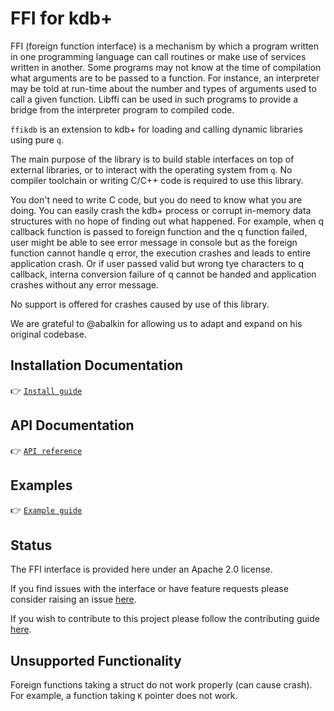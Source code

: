 # FFI for kdb+

FFI (foreign function interface) is a mechanism by which a program written in one programming language can call routines or make use of services written in another. Some programs may not know at the time of compilation what arguments are to be passed to a function. For instance, an interpreter may be told at run-time about the number and types of arguments used to call a given function. Libffi can be used in such programs to provide a bridge from the interpreter program to compiled code.

`ffikdb` is an extension to kdb+ for loading and calling dynamic libraries using pure `q`. 

The main purpose of the library is to build stable interfaces on top of external libraries, or to interact with the operating system from `q`. No compiler toolchain or writing C/C++ code is required to use this library.

You don't need to write C code, but you do need to know what you are doing. You can easily crash the kdb+ process or corrupt in-memory data structures with no hope of finding out what happened. For example, when q callback function is passed to foreign function and the q function failed, user might be able to see error message in console but as the foreign function cannot handle q error, the execution crashes and leads to entire application crash. Or if user passed valid but wrong tye characters to q callback, interna conversion failure of q cannot be handed and application crashes without any error message.

No support is offered for crashes caused by use of this library.

We are grateful to @abalkin for allowing us to adapt and expand on his original codebase. 

## Installation Documentation

:point_right: [`Install guide`](docs/install.md)

## API Documentation

:point_right: [`API reference`](docs/reference.md)

## Examples

:point_right: [`Example guide`](docs/examples.md)

## Status

The FFI interface is provided here under an Apache 2.0 license.

If you find issues with the interface or have feature requests please consider raising an issue [here](https://github.com/KxSystems/ffi/issues).

If you wish to contribute to this project please follow the contributing guide [here](https://github.com/KxSystems/ffi/blob/master/CONTRIBUTING.md).

## Unsupported Functionality

Foreign functions taking a struct do not work properly (can cause crash). For example, a function taking `K` pointer does not work.

